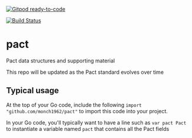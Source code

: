[![Gitpod ready-to-code](https://img.shields.io/badge/Gitpod-ready--to--code-blue?logo=gitpod)](https://gitpod.io/#https://github.com/monch1962/pact)

[![Build Status](https://dev.azure.com/monch1962/monch1962/_apis/build/status/monch1962.pact?branchName=main)](https://dev.azure.com/monch1962/monch1962/_build/latest?definitionId=17&branchName=main)

# pact
Pact data structures and supporting material

This repo will be updated as the Pact standard evolves over time

## Typical usage
At the top of your Go code, include the following
`import "github.com/monch1962/pact"`
to import this code into your project.

In your Go code, you'll typically want to have a line such as
`var pact Pact`
to instantiate a variable named `pact` that contains all the Pact fields
